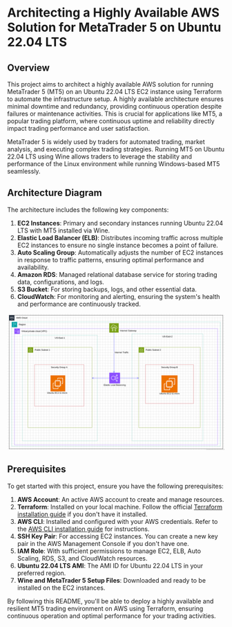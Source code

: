 # Architecting a Highly Available AWS Solution for MetaTrader 5 on Ubuntu 22.04 LTS

## Overview
This project aims to architect a highly available AWS solution for running MetaTrader 5 (MT5) on an Ubuntu 22.04 LTS EC2 instance using Terraform to automate the infrastructure setup. A highly available architecture ensures minimal downtime and redundancy, providing continuous operation despite failures or maintenance activities. This is crucial for applications like MT5, a popular trading platform, where continuous uptime and reliability directly impact trading performance and user satisfaction.

MetaTrader 5 is widely used by traders for automated trading, market analysis, and executing complex trading strategies. Running MT5 on Ubuntu 22.04 LTS using Wine allows traders to leverage the stability and performance of the Linux environment while running Windows-based MT5 seamlessly.

## Architecture Diagram
The architecture includes the following key components:

1. **EC2 Instances**: Primary and secondary instances running Ubuntu 22.04 LTS with MT5 installed via Wine.
2. **Elastic Load Balancer (ELB)**: Distributes incoming traffic across multiple EC2 instances to ensure no single instance becomes a point of failure.
3. **Auto Scaling Group**: Automatically adjusts the number of EC2 instances in response to traffic patterns, ensuring optimal performance and availability.
4. **Amazon RDS**: Managed relational database service for storing trading data, configurations, and logs.
5. **S3 Bucket**: For storing backups, logs, and other essential data.
6. **CloudWatch**: For monitoring and alerting, ensuring the system's health and performance are continuously tracked.

![image-alpha](files/images/metatrader-5-architecture.png)

## Prerequisites
To get started with this project, ensure you have the following prerequisites:

1. **AWS Account**: An active AWS account to create and manage resources.
2. **Terraform**: Installed on your local machine. Follow the official [Terraform installation guide](https://learn.hashicorp.com/tutorials/terraform/install-cli) if you don't have it installed.
3. **AWS CLI**: Installed and configured with your AWS credentials. Refer to the [AWS CLI installation guide](https://docs.aws.amazon.com/cli/latest/userguide/install-cliv2.html) for instructions.
4. **SSH Key Pair**: For accessing EC2 instances. You can create a new key pair in the AWS Management Console if you don't have one.
5. **IAM Role**: With sufficient permissions to manage EC2, ELB, Auto Scaling, RDS, S3, and CloudWatch resources.
6. **Ubuntu 22.04 LTS AMI**: The AMI ID for Ubuntu 22.04 LTS in your preferred region.
7. **Wine and MetaTrader 5 Setup Files**: Downloaded and ready to be installed on the EC2 instances.

By following this README, you'll be able to deploy a highly available and resilient MT5 trading environment on AWS using Terraform, ensuring continuous operation and optimal performance for your trading activities.
